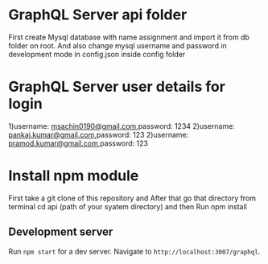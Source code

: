 # GraphQL Server api folder
First create Mysql database with name assignment and import it from db folder on root.
And also change mysql username and password in development mode in config.json inside config folder

# GraphQL Server user details for login

1)username: msachin0190@gmail.com,password: 1234
2)username: pankaj.kumar@gmail.com,password: 123
2)username: pramod.kumar@gmail.com,password: 123

# Install npm module
First take a git clone of this repository and After that go that directory from terminal cd api (path of your syatem directory) and then Run npm install
 

## Development server

Run `npm start` for a dev server. Navigate to `http://localhost:3007/graphql`.


